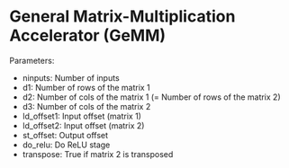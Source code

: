 # General Matrix-Multiplication Accelerator (GeMM)


Parameters:
- ninputs: Number of inputs
- d1: Number of rows of the matrix 1
- d2: Number of cols of the matrix 1 (= Number of rows of the matrix 2)
- d3: Number of cols of the matrix 2
- ld_offset1: Input offset (matrix 1)
- ld_offset2: Input offset (matrix 2)
- st_offset: Output offset
- do_relu: Do ReLU stage
- transpose: True if matrix 2 is transposed